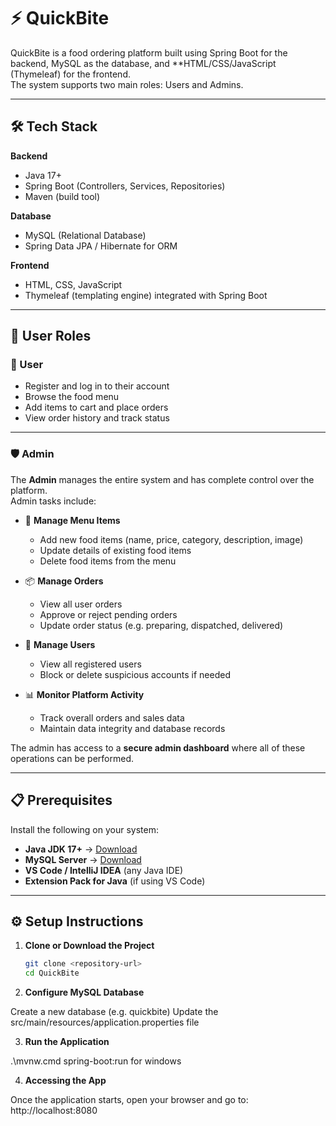 # ⚡ QuickBite

QuickBite is a food ordering platform built using Spring Boot for the backend, MySQL as the database, and **HTML/CSS/JavaScript (Thymeleaf) for the frontend.   
The system supports two main roles: Users and Admins.

---

## 🛠 Tech Stack

**Backend**
- Java 17+
- Spring Boot (Controllers, Services, Repositories)
- Maven (build tool)

**Database**
- MySQL (Relational Database)
- Spring Data JPA / Hibernate for ORM

**Frontend**
- HTML, CSS, JavaScript
- Thymeleaf (templating engine) integrated with Spring Boot

---

## 👥 User Roles

### 🧍 User
- Register and log in to their account
- Browse the food menu
- Add items to cart and place orders
- View order history and track status

---

### 🛡️ Admin
The **Admin** manages the entire system and has complete control over the platform.  
Admin tasks include:

- 📝 **Manage Menu Items**
  - Add new food items (name, price, category, description, image)
  - Update details of existing food items
  - Delete food items from the menu

- 📦 **Manage Orders**
  - View all user orders
  - Approve or reject pending orders
  - Update order status (e.g. preparing, dispatched, delivered)

- 👥 **Manage Users**
  - View all registered users
  - Block or delete suspicious accounts if needed

- 📊 **Monitor Platform Activity**
  - Track overall orders and sales data
  - Maintain data integrity and database records

The admin has access to a **secure admin dashboard** where all of these operations can be performed.

---

## 📋 Prerequisites

Install the following on your system:

- **Java JDK 17+** → [Download](https://adoptium.net)
- **MySQL Server** → [Download](https://dev.mysql.com/downloads/installer/)
- **VS Code / IntelliJ IDEA** (any Java IDE)
- **Extension Pack for Java** (if using VS Code)

---

## ⚙️ Setup Instructions

1. **Clone or Download the Project**
   ```bash
   git clone <repository-url>
   cd QuickBite

2.  **Configure MySQL Database**

Create a new database (e.g. quickbite)
Update the src/main/resources/application.properties file

3. **Run the Application**

.\mvnw.cmd spring-boot:run for windows

4. **Accessing the App**

Once the application starts, open your browser and go to:
http://localhost:8080







